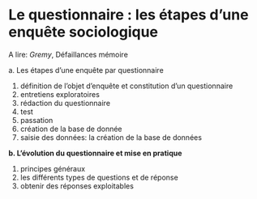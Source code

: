 # Le questionnaire : les étapes d’une enquête sociologique

A lire: _Gremy_, Défaillances mémoire

a. Les étapes d’une enquête par questionnaire

1. définition de l’objet d’enquête et constitution d’un questionnaire
2. entretiens exploratoires
3. rédaction du questionnaire
4. test
5. passation
6. création de la base de donnée
7. saisie des données: la création de la base de données

**b. L’évolution du questionnaire et mise en pratique**

1. principes généraux
2. les différents types de questions et de réponse
3. obtenir des réponses exploitables

